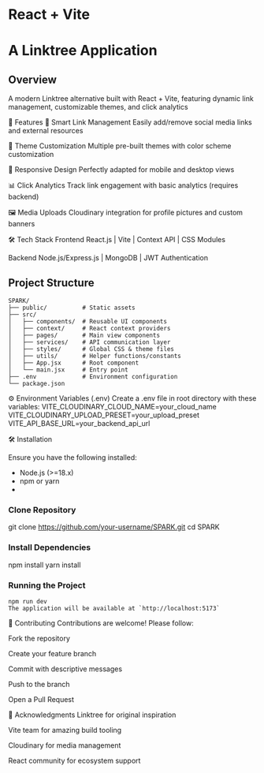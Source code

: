 # React + Vite

#  A Linktree Application

## Overview
A modern Linktree alternative built with React + Vite, featuring dynamic link management, customizable themes, and click analytics

🚀 Features
🔗 Smart Link Management
Easily add/remove social media links and external resources

🎨 Theme Customization
Multiple pre-built themes with color scheme customization

📱 Responsive Design
Perfectly adapted for mobile and desktop views

📊 Click Analytics
Track link engagement with basic analytics (requires backend)

🖼 Media Uploads
Cloudinary integration for profile pictures and custom banners
    

🛠 Tech Stack
Frontend
React.js | Vite | Context API | CSS Modules

Backend
Node.js/Express.js | MongoDB | JWT Authentication
    

##  Project Structure

```
SPARK/
├── public/          # Static assets
├── src/
│   ├── components/  # Reusable UI components
│   ├── context/     # React context providers
│   ├── pages/       # Main view components
│   ├── services/    # API communication layer
│   ├── styles/      # Global CSS & theme files
│   ├── utils/       # Helper functions/constants
│   ├── App.jsx      # Root component
│   └── main.jsx     # Entry point
├── .env             # Environment configuration
└── package.json
```
⚙️ Environment Variables (.env)
Create a .env file in root directory with these variables:
VITE_CLOUDINARY_CLOUD_NAME=your_cloud_name
VITE_CLOUDINARY_UPLOAD_PRESET=your_upload_preset
VITE_API_BASE_URL=your_backend_api_url

🛠️ Installation

Ensure you have the following installed:
-   Node.js (>=18.x)
-   npm or yarn
-   
###  Clone Repository
 git clone https://github.com/your-username/SPARK.git
 cd SPARK  
 
### Install Dependencies
npm install
yarn install

### Running the Project

```
npm run dev
The application will be available at `http://localhost:5173`
```
🤝 Contributing
Contributions are welcome! Please follow:

Fork the repository

Create your feature branch

Commit with descriptive messages

Push to the branch

Open a Pull Request

🙏 Acknowledgments
Linktree for original inspiration

Vite team for amazing build tooling

Cloudinary for media management

React community for ecosystem support


